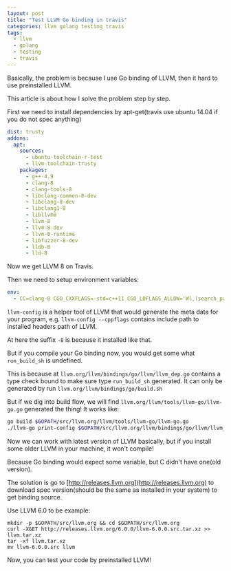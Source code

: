 ```yaml
---
layout: post
title: "Test LLVM Go binding in travis"
categories: llvm golang testing travis
tags:
  - llvm
  - golang
  - testing
  - travis
---
```


Basically, the problem is because I use Go binding of LLVM, then it hard to use preinstalled LLVM.

This article is about how I solve the problem step by step.

First we need to install dependencies by apt-get(travis use ubuntu 14.04 if you do not spec anything)

```yaml
dist: trusty
addons:
  apt:
    sources:
      - ubuntu-toolchain-r-test
      - llvm-toolchain-trusty
    packages:
      - g++-4.9
      - clang-8
      - clang-tools-8
      - libclang-common-8-dev
      - libclang-8-dev
      - libclang1-8
      - libllvm8
      - llvm-8
      - llvm-8-dev
      - llvm-8-runtime
      - libfuzzer-8-dev
      - lldb-8
      - lld-8
```

Now we get LLVM 8 on Travis.

Then we need to setup environment variables:
```yaml
env:
  - CC=clang-8 CGO_CXXFLAGS=-std=c++11 CGO_LDFLAGS_ALLOW='Wl,(search_paths_first|headerpad_max_install_names)' CGO_CPPFLAGS="`llvm-config-8 --cppflags`" CGO_LDFLAGS="`llvm-config-8 --ldflags --libs --system-libs all`"
```

`llvm-config` is a helper tool of LLVM that would generate the meta data for your program, e.g. `llvm-config --cppflags` contains include path to installed headers path of LLVM.

At here the suffix `-8` is because it installed like that.

But if you compile your Go binding now, you would get some what `run_build_sh` is undefined.

This is because at `llvm.org/llvm/bindings/go/llvm/llvm_dep.go` contains a type check bound to make sure type `run_build_sh` generated.
It can only be generated by run `llvm.org/llvm/bindings/go/build.sh`

But if we dig into build flow, we will find `llvm.org/llvm/tools/llvm-go/llvm-go.go` generated the thing!
It works like:
```bash
go build $GOPATH/src/llvm.org/llvm/tools/llvm-go/llvm-go.go
./llvm-go print-config $GOPATH/src/llvm.org/llvm/bindings/go/llvm/llvm_config.go
```

Now we can work with latest version of LLVM basically, but if you install some older LLVM in your machine, it won't compile!

Because Go binding would expect some variable, but C didn't have one(old version).

The solution is go to [http://releases.llvm.org](http://releases.llvm.org) to download spec version(should be the same as installed in your system) to get binding source.

Use LLVM 6.0 to be example:
```
mkdir -p $GOPATH/src/llvm.org && cd $GOPATH/src/llvm.org
curl -XGET http://releases.llvm.org/6.0.0/llvm-6.0.0.src.tar.xz >> llvm.tar.xz
tar -xf llvm.tar.xz
mv llvm-6.0.0.src llvm
```

Now, you can test your code by preinstalled LLVM!
